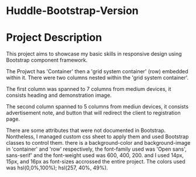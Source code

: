 # Huddle-Bootstrap-Version

# Project Description
This project aims to showcase my basic skills in responsive design using Bootstrap component framework.

The Projwct has 'Container' then a 'grid system container' (row) embedded within it. There were two columns nested within the 'grid system container'.

The first column was spanned to 7 columns from medium devices, it consists heading and demonstration image.

The second column spanned to 5 columns from mediun devices, it consists advertisement note, and button that will redirect the client to registration page.

There are some attributes that were not documented in Bootstrap. Nontheless, I managed custom css sheet to apply them and used Bootstrap classes to control them.
there is a background-color and background-image in 'container' and 'row' respectively, the font-family used was 'Open sans', sans-serif' and the font-weight used was 600, 400, 200. and I used 14px, 15px, and 16px as font-sizes accrossed the entire project. The colors used was hsl(0,0%,100%); hsl(257, 40%, 49%).